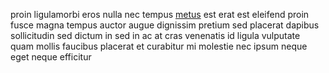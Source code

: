 proin ligulamorbi eros nulla nec tempus [metus](generated_webpages/ultrices1.md)
est erat est eleifend proin fusce magna tempus auctor augue dignissim pretium
sed placerat dapibus sollicitudin sed dictum in sed in ac at cras venenatis id
ligula vulputate quam mollis faucibus placerat et curabitur mi molestie nec
ipsum neque eget neque efficitur